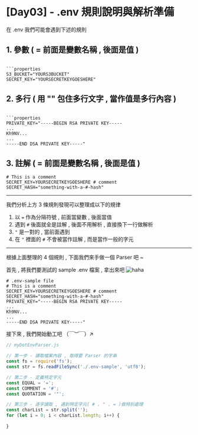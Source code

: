 # [Day03] - .env 規則說明與解析準備

在 .env 我們可能會遇到下述的規則

## 1. 參數 ( = 前面是變數名稱 , 後面是值 )

```properties

```properties
S3_BUCKET="YOURS3BUCKET"
SECRET_KEY="YOURSECRETKEYGOESHERE"
```

## 2. 多行 ( 用 "" 包住多行文字 , 當作值是多行內容 )

```properties

```properties
PRIVATE_KEY="-----BEGIN RSA PRIVATE KEY-----
...
Kh9NV...
...
-----END DSA PRIVATE KEY-----"
```

## 3. 註解 ( = 前面是變數名稱 , 後面是值 )

```properties
# This is a comment
SECRET_KEY=YOURSECRETKEYGOESHERE # comment
SECRET_HASH="something-with-a-#-hash"
``` 

---

我們分析上方 3 條規則發現可以整理成以下的規律

1. 以 `=` 作為分隔符號 , 前面當變數 , 後面當值
2. 遇到 `#` 後面就全是註解 , 後面不用解析 , 直接換下一行做解析
3. `"` 是一對的 , 當前面遇到
4. 在 `"` 裡面的 `#` 不會被當作註解 , 而是當作一般的字元

---

根據上面整理的 4 個規則 ,  下面我們來手做一個 Parser 吧 ~

首先 , 將我們要測試的 sample .env 檔案 , 拿出來吧 ![haha](https://ithelp.ithome.com.tw/images/emoticon/emoticon07.gif)

```properties
# .env-sample file 
# This is a comment
SECRET_KEY=YOURSECRETKEYGOESHERE # comment
SECRET_HASH="something-with-a-#-hash"
PRIVATE_KEY="-----BEGIN RSA PRIVATE KEY-----
...
Kh9NV...
...
-----END DSA PRIVATE KEY-----"
```

接下來 , 我們開始動工吧 （￣︶￣）↗　
    
```javascript
// myDotEnvParser.js

// 第一步 - 讀取檔案內容 , 取得要 Parser 的字串
const fs = require('fs');
const str = fs.readFileSync('./.env-sample', 'utf8');

// 第二步 - 定義特定字元
const EQUAL = '=';
const COMMENT = '#';
const QUOTATION = '"';

// 第三步 - 逐字讀取 , 遇到特定字元( # . " . = )做特別處理
const charList = str.split('');
for (let i = 0; i < charList.length; i++) {
    
}
```
